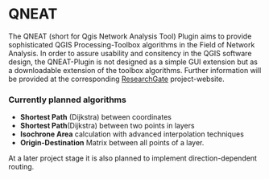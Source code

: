 # QNEAT

The QNEAT (short for Qgis Network Analysis Tool) Plugin aims to provide sophisticated QGIS Processing-Toolbox algorithms
in the Field of Network Analysis. In order to assure usability and consitency in the QGIS software design, the QNEAT-Plugin
is not designed as a simple GUI extension but as a downloadable extension of the toolbox algorithms. Further information will
be provided at the corresponding [ResearchGate](https://www.researchgate.net/project/Design-of-advanced-network-analysis-algorithms-for-the-QGIS-processing-library) project-website.

### Currently planned algorithms
- **Shortest Path** (Dijkstra) between coordinates
- **Shortest Path**(Dijkstra) between two points in layers
- **Isochrone Area** calculation with advanced interpolation techniques
- **Origin-Destination** Matrix between all points of a layer.

At a later project stage it is also planned to implement direction-dependent routing.
